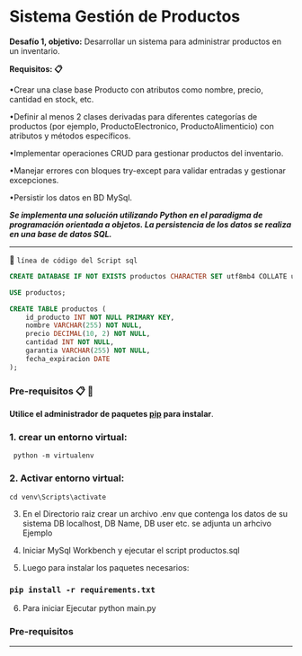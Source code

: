 # Sistema Gestión de Productos

**Desafío 1, objetivo:** Desarrollar un sistema para administrar productos en un inventario.  
 
**Requisitos: 📋**

  •Crear una clase base Producto con atributos como nombre, precio, cantidad en stock, etc.
    
  •Definir al menos 2 clases derivadas para diferentes categorías de productos (por ejemplo, ProductoElectronico, ProductoAlimenticio) con atributos y métodos específicos.
    
  •Implementar operaciones CRUD para gestionar productos del inventario.
    
  •Manejar errores con bloques try-except para validar entradas y gestionar excepciones.
    
  •Persistir los datos en BD MySql.

***Se implementa una solución utilizando Python en el paradigma de programación orientada a objetos.
La persistencia de los datos se realiza en una base de datos SQL.***




---

:wrench:
`línea de código del Script sql`

```sql
CREATE DATABASE IF NOT EXISTS productos CHARACTER SET utf8mb4 COLLATE utf8mb4_general_ci;

USE productos;

CREATE TABLE productos (
    id_producto INT NOT NULL PRIMARY KEY,
    nombre VARCHAR(255) NOT NULL,
    precio DECIMAL(10, 2) NOT NULL,
    cantidad INT NOT NULL,
    garantia VARCHAR(255) NOT NULL,
    fecha_expiracion DATE
);

```

### Pre-requisitos 📋  :wrench:
**Utilice el administrador de paquetes [pip](https://pip.pypa.io/en/stable/) para instalar**.

### 1. crear un entorno virtual:   
```
 python -m virtualenv
```
### 2. Activar entorno virtual:
```
cd venv\Scripts\activate
```

3. En el Directorio raiz crear un archivo .env que contenga los datos de su sistema DB localhost, DB Name, DB user etc.
   se adjunta un arhcivo Ejemplo

4. Iniciar MySql Workbench y ejecutar el script productos.sql
   
5. Luego para instalar los paquetes necesarios:
### `pip install -r requirements.txt`

6. Para iniciar Ejecutar python main.py


### Pre-requisitos
---
